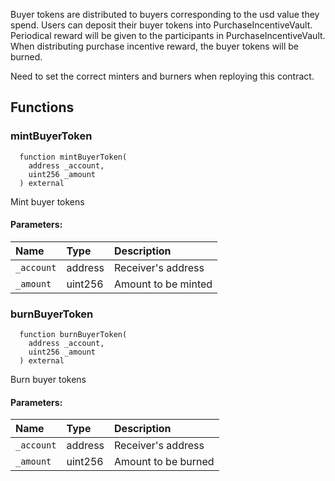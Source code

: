 Buyer tokens are distributed to buyers corresponding to the usd value they spend.
        Users can deposit their buyer tokens into PurchaseIncentiveVault.
        Periodical reward will be given to the participants in PurchaseIncentiveVault.
        When distributing purchase incentive reward, the buyer tokens will be burned.

   Need to set the correct minters and burners when reploying this contract.

## Functions
### mintBuyerToken
```solidity
  function mintBuyerToken(
    address _account,
    uint256 _amount
  ) external
```
Mint buyer tokens


#### Parameters:
| Name | Type | Description                                                          |
| :--- | :--- | :------------------------------------------------------------------- |
|`_account` | address | Receiver's address
|`_amount` | uint256 |  Amount to be minted

### burnBuyerToken
```solidity
  function burnBuyerToken(
    address _account,
    uint256 _amount
  ) external
```
Burn buyer tokens


#### Parameters:
| Name | Type | Description                                                          |
| :--- | :--- | :------------------------------------------------------------------- |
|`_account` | address | Receiver's address
|`_amount` | uint256 |  Amount to be burned

